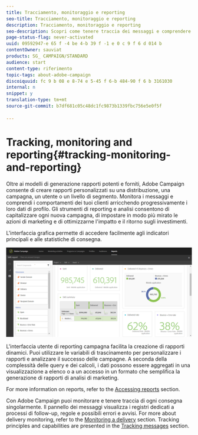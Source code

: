 ```yaml
---
title: Tracciamento, monitoraggio e reporting
seo-title: Tracciamento, monitoraggio e reporting
description: Tracciamento, monitoraggio e reporting
seo-description: Scopri come tenere traccia dei messaggi e comprendere il comportamento dei clienti arricchendo i dati del profilo. Con Adobe Campaign, usa gli strumenti di reporting e analisi per capitalizzare ogni nuova campagna.
page-status-flag: never-activated
uuid: 09592947-e 65 f -4 be 4-b 39 f -1 e 0 c 9 f 6 d 014 b
contentOwner: sauviat
products: SG_ CAMPAIGN/STANDARD
audience: start
content-type: riferimento
topic-tags: about-adobe-campaign
discoiquuid: fc 9 b 08 e 8-74 e 5-45 f 6-b 484-90 f 6 b 3161030
internal: n
snippet: y
translation-type: tm+mt
source-git-commit: b7df681c05c48dc1fc9873b1339fbc756e5e0f5f

---
```



# Tracking, monitoring and reporting{#tracking-monitoring-and-reporting}

Oltre ai modelli di generazione rapporti potenti e forniti, Adobe Campaign consente di creare rapporti personalizzati su una distribuzione, una campagna, un utente o un livello di segmento. Monitora i messaggi e comprendi i comportamenti dei tuoi clienti arricchendo progressivamente i loro dati di profilo. Gli strumenti di reporting e analisi consentono di capitalizzare ogni nuova campagna, di impostare in modo più mirato le azioni di marketing e di ottimizzarne l'impatto e il ritorno sugli investimenti.

L'interfaccia grafica permette di accedere facilmente agli indicatori principali e alle statistiche di consegna.

![](assets/dynamic_report_intro.png)

L'interfaccia utente di reporting campagna facilita la creazione di rapporti dinamici. Puoi utilizzare le variabili di trascinamento per personalizzare i rapporti e analizzare il successo delle campagne. A seconda della complessità delle query e dei calcoli, i dati possono essere aggregati in una visualizzazione a elenco o a un accesso in un formato che semplifica la generazione di rapporti di analisi di marketing.

For more information on reports, refer to the [Accessing reports](../../reporting/using/about-dynamic-reports.md) section.

Con Adobe Campaign puoi monitorare e tenere traccia di ogni consegna singolarmente. Il pannello dei messaggi visualizza i registri dedicati a processi di follow-up, regole e possibili errori e avvisi. For more about delivery monitoring, refer to the [Monitoring a delivery](../../sending/using/monitoring-a-delivery.md) section. Tracking principles and capabilities are presented in the [Tracking messages](../../sending/using/tracking-messages.md) section.

